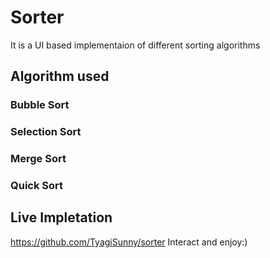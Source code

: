 # Sorter
It is a UI based implementaion of different sorting algorithms

## Algorithm used
### Bubble Sort
### Selection Sort
### Merge Sort
### Quick Sort

## Live Impletation
https://github.com/TyagiSunny/sorter
Interact and enjoy:)
